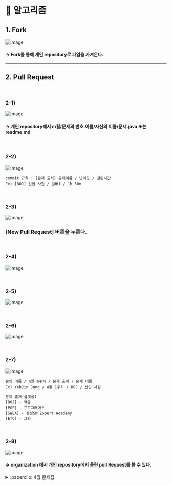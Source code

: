 # 📌 알고리즘

## 1. Fork
![image](https://user-images.githubusercontent.com/81174840/232497886-0f139681-189d-432e-bd6d-528d1eabf31e.png)
#### → Fork를 통해 개인 repository로 파일을 가져온다.

***

## 2. Pull Request

<br>

### 2-1)
![image](https://user-images.githubusercontent.com/81174840/232507340-b985f9d0-e94a-4d77-a8ca-45380d43621b.png)
#### → 개인 repository에서 m월/문제의 번호.이름/자신의 이름/문제.java 또는 readme.md

<br>

### 2-2)
![image](https://user-images.githubusercontent.com/81174840/232508131-a40c7324-f633-4312-b2d7-bac99626507f.png)

```
commit 규칙 : [문제 출처] 문제이름 / 난이도 / 걸린시간
Ex) [BOJ] 신입 사원 / 실버1 / 1h 30m
```

<br>

### 2-3)
![image](https://user-images.githubusercontent.com/81174840/232509160-69721b98-1473-4e54-8d5b-463a3c12bd64.png)
### [New Pull Request] 버튼을 누른다.

<br>

### 2-4)
![image](https://user-images.githubusercontent.com/81174840/232492654-ed0a1426-03ff-4b33-be58-380a3124faa7.png)

<br>

### 2-5)
![image](https://user-images.githubusercontent.com/81174840/232492855-4f776539-7a63-47be-a398-b2c201d86dc2.png)

<br>

### 2-6)
![image](https://user-images.githubusercontent.com/81174840/232519856-d2702039-9fea-45c5-a1a5-5247e6540c2e.png)

<br>

### 2-7)
![image](https://user-images.githubusercontent.com/81174840/232494660-cd26d67b-109e-4420-b0d2-b71a14e5440a.png)

```
본인 이름 / n월 m주차 / 문제 출처 / 문제 이름
Ex) YehJin Jung / 4월 1주차 / BOJ / 신입 사원

문제 출처(플랫폼)
[BOJ] - 백준
[PGS] - 프로그래머스
[SWEA] - 삼성SW Expert Academy
[ETC] - 그외

```
<br>

### 2-8)
![image](https://user-images.githubusercontent.com/81174840/232520581-fa80fbb4-4349-4528-a54b-d3f6586dcfc5.png)
#### → organization 에서 개인 repository에서 올린 pull Request를 볼 수 있다.
 
<details><summary>:paperclip: 4월 문제집</summary>

|주차|1|2|3|4|5|6|7|
|:---:|:---:|:---:|:---:|:---:|:---:|:---:|:---:|
|1주차<br> (04.03 ~ 04.09)| [온라인 판매](https://www.acmicpc.net/problem/1246) | [공유기 설치](https://www.acmicpc.net/problem/2110) |[센서](https://www.acmicpc.net/problem/2212) | [입국심사](https://www.acmicpc.net/problem/3079) |
|2주차<br> (04.10 ~ 04.16)|[캐시](https://school.programmers.co.kr/learn/courses/30/lessons/17680?language=java) |[N진수 게임](https://school.programmers.co.kr/learn/courses/30/lessons/17687) |[자물쇠와 열쇠](https://school.programmers.co.kr/learn/courses/30/lessons/60059) |[합승 택시 요금](https://school.programmers.co.kr/learn/courses/30/lessons/72413) |[조건별로 분류하여 주문상태 출력하기](https://school.programmers.co.kr/learn/courses/30/lessons/131113?language=mysql) |[카테고리 별 도서 판매량 집계하기](https://school.programmers.co.kr/learn/courses/30/lessons/144855) |[조건에 맞는 사용자와 총 거래금액 조회하기](https://school.programmers.co.kr/learn/courses/30/lessons/164668) |
 |2주차<br> (04.17 ~ 04.23)|[뉴스 클러스터링](https://school.programmers.co.kr/learn/courses/30/lessons/17677) | [불량 사용자](https://school.programmers.co.kr/learn/courses/30/lessons/64064) | [보석 쇼핑](https://school.programmers.co.kr/learn/courses/30/lessons/67258) | [오랜 기간 보호한 동물1(https://school.programmers.co.kr/learn/courses/30/lessons/59044) | [있었는데요 없었습니다](https://school.programmers.co.kr/learn/courses/30/lessons/59043) | [오랜 기간 보호한 동물2](https://school.programmers.co.kr/learn/courses/30/lessons/59411) |

</details>
